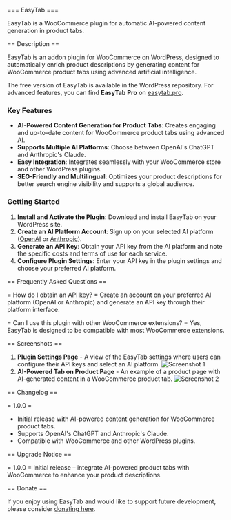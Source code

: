 === EasyTab ===

EasyTab is a WooCommerce plugin for automatic AI-powered content generation in product tabs.

== Description ==

EasyTab is an addon plugin for WooCommerce on WordPress, designed to automatically enrich product descriptions by generating content for WooCommerce product tabs using advanced artificial intelligence.

The free version of EasyTab is available in the WordPress repository. For advanced features, you can find **EasyTab Pro** on [easytab.pro](https://easytab.pro).

### Key Features
* **AI-Powered Content Generation for Product Tabs**: Creates engaging and up-to-date content for WooCommerce product tabs using advanced AI.
* **Supports Multiple AI Platforms**: Choose between OpenAI's ChatGPT and Anthropic's Claude.
* **Easy Integration**: Integrates seamlessly with your WooCommerce store and other WordPress plugins.
* **SEO-Friendly and Multilingual**: Optimizes your product descriptions for better search engine visibility and supports a global audience.

### Getting Started
1. **Install and Activate the Plugin**: Download and install EasyTab on your WordPress site.
2. **Create an AI Platform Account**: Sign up on your selected AI platform ([OpenAI](https://openai.com) or [Anthropic](https://www.anthropic.com)).
3. **Generate an API Key**: Obtain your API key from the AI platform and note the specific costs and terms of use for each service.
4. **Configure Plugin Settings**: Enter your API key in the plugin settings and choose your preferred AI platform.

== Frequently Asked Questions ==

= How do I obtain an API key? =
Create an account on your preferred AI platform (OpenAI or Anthropic) and generate an API key through their platform interface.

= Can I use this plugin with other WooCommerce extensions? =
Yes, EasyTab is designed to be compatible with most WooCommerce extensions.

== Screenshots ==

1. **Plugin Settings Page** - A view of the EasyTab settings where users can configure their API keys and select an AI platform.
   ![Screenshot 1](http://easytab.pro/wp-content/uploads/2024/11/WooAiBooster-Settings-Page.png)
2. **AI-Powered Tab on Product Page** - An example of a product page with AI-generated content in a WooCommerce product tab.
   ![Screenshot 2](http://easytab.pro/wp-content/uploads/2024/11/WooAiBooster-Product-Page-with-generated-content.png)

== Changelog ==

= 1.0.0 =
* Initial release with AI-powered content generation for WooCommerce product tabs.
* Supports OpenAI's ChatGPT and Anthropic's Claude.
* Compatible with WooCommerce and other WordPress plugins.

== Upgrade Notice ==

= 1.0.0 =
Initial release – integrate AI-powered product tabs with WooCommerce to enhance your product descriptions.

== Donate ==

If you enjoy using EasyTab and would like to support future development, please consider [donating here](https://www.paypal.com/donate/?business=DTGZVBB8WSGME&no_recurring=0&currency_code=EUR).

